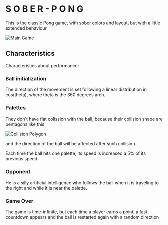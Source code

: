 # S O B E R - P O N G

This is the classic Pong game, with sober colors and layout, 
but with a little extended behaviour

![Main Game](../assets/main_game.png)

## Characteristics

Characteristics about performance:

### Ball initialization

The direction of the movement is set following a linear 
distribution in cos(theta), where theta is the 360 degrees arch.

### Palettes

They don't have flat colission with the ball, because their 
collision shape are pentagons like this

![Collision Polygon](../assets/collision_polygon.png)

and the direction of the ball will be affected after such collision.

Each time the ball hits one palette, its speed is increased a 5% of 
its previous speed.

### Opponent

He is a silly artificial intelligence who follows the ball when it 
is traveling to the right and while it is near the palette.


### Game Over

The game is time-infinite, but each time a player earns a point, a fast countdown appears and the ball is restarted again with a random direction


